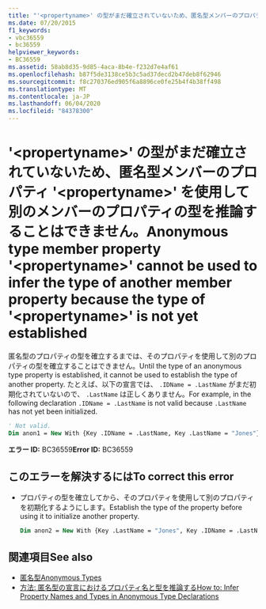 ```yaml
---
title: "'<propertyname>' の型がまだ確立されていないため、匿名型メンバーのプロパティ '<propertyname>' を使用して別のメンバーのプロパティの型を推論することはできません。"
ms.date: 07/20/2015
f1_keywords:
- vbc36559
- bc36559
helpviewer_keywords:
- BC36559
ms.assetid: 58ab8d35-9d85-4aca-8b4e-f232d7e4af61
ms.openlocfilehash: b87f5de3138ce5b3c5ad37decd2b47deb8f62946
ms.sourcegitcommit: f8c270376ed905f6a8896ce0fe25b4f4b38ff498
ms.translationtype: MT
ms.contentlocale: ja-JP
ms.lasthandoff: 06/04/2020
ms.locfileid: "84378300"
---
```

# <a name="anonymous-type-member-property-propertyname-cannot-be-used-to-infer-the-type-of-another-member-property-because-the-type-of-propertyname-is-not-yet-established"></a><span data-ttu-id="76f9d-102">'\<propertyname>' の型がまだ確立されていないため、匿名型メンバーのプロパティ '\<propertyname>' を使用して別のメンバーのプロパティの型を推論することはできません。</span><span class="sxs-lookup"><span data-stu-id="76f9d-102">Anonymous type member property '\<propertyname>' cannot be used to infer the type of another member property because the type of '\<propertyname>' is not yet established</span></span>

<span data-ttu-id="76f9d-103">匿名型のプロパティの型を確立するまでは、そのプロパティを使用して別のプロパティの型を確立することはできません。</span><span class="sxs-lookup"><span data-stu-id="76f9d-103">Until the type of an anonymous type property is established, it cannot be used to establish the type of another property.</span></span> <span data-ttu-id="76f9d-104">たとえば、以下の宣言では、 `.IDName = .LastName` がまだ初期化されていないので、 `.LastName` は正しくありません。</span><span class="sxs-lookup"><span data-stu-id="76f9d-104">For example, in the following declaration `.IDName = .LastName` is not valid because `.LastName` has not yet been initialized.</span></span>

```vb
' Not valid.
Dim anon1 = New With {Key .IDName = .LastName, Key .LastName = "Jones"}
```

<span data-ttu-id="76f9d-105">**エラー ID:** BC36559</span><span class="sxs-lookup"><span data-stu-id="76f9d-105">**Error ID:** BC36559</span></span>

## <a name="to-correct-this-error"></a><span data-ttu-id="76f9d-106">このエラーを解決するには</span><span class="sxs-lookup"><span data-stu-id="76f9d-106">To correct this error</span></span>

- <span data-ttu-id="76f9d-107">プロパティの型を確立してから、そのプロパティを使用して別のプロパティを初期化するようにします。</span><span class="sxs-lookup"><span data-stu-id="76f9d-107">Establish the type of the property before using it to initialize another property.</span></span>

  ```vb
  Dim anon2 = New With {Key .LastName = "Jones", Key .IDName = .LastName}
  ```

## <a name="see-also"></a><span data-ttu-id="76f9d-108">関連項目</span><span class="sxs-lookup"><span data-stu-id="76f9d-108">See also</span></span>

- [<span data-ttu-id="76f9d-109">匿名型</span><span class="sxs-lookup"><span data-stu-id="76f9d-109">Anonymous Types</span></span>](../programming-guide/language-features/objects-and-classes/anonymous-types.md)
- [<span data-ttu-id="76f9d-110">方法: 匿名型の宣言におけるプロパティ名と型を推論する</span><span class="sxs-lookup"><span data-stu-id="76f9d-110">How to: Infer Property Names and Types in Anonymous Type Declarations</span></span>](../programming-guide/language-features/objects-and-classes/how-to-infer-property-names-and-types-in-anonymous-type-declarations.md)
